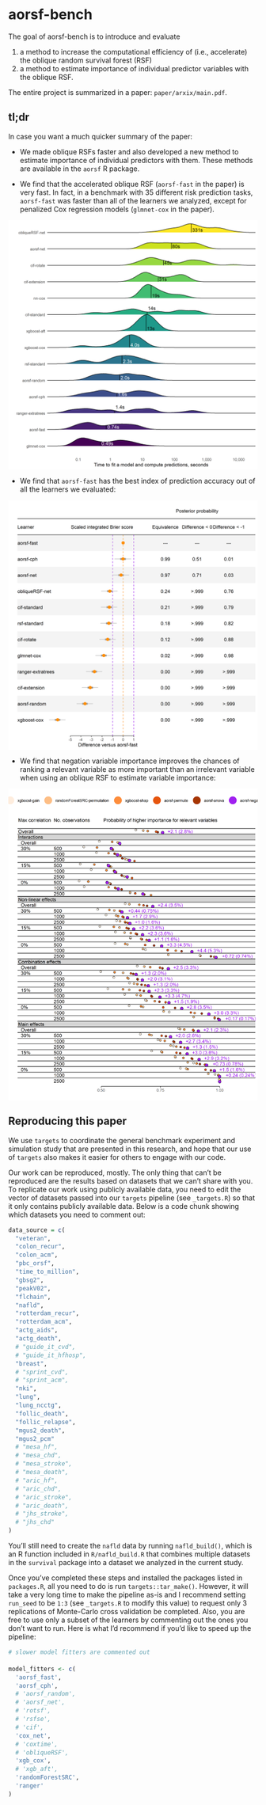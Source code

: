 
<!-- README.md is generated from README.Rmd. Please edit that file -->

# aorsf-bench

<!-- badges: start -->
<!-- badges: end -->

The goal of aorsf-bench is to introduce and evaluate

1.  a method to increase the computational efficiency of (i.e.,
    accelerate) the oblique random survival forest (RSF)
2.  a method to estimate importance of individual predictor variables
    with the oblique RSF.

The entire project is summarized in a paper: `paper/arxix/main.pdf`.

## tl;dr

In case you want a much quicker summary of the paper:

-   We made oblique RSFs faster and also developed a new method to
    estimate importance of individual predictors with them. These
    methods are available in the `aorsf` R package.

-   We find that the accelerated oblique RSF (`aorsf-fast` in the paper)
    is very fast. In fact, in a benchmark with 35 different risk
    prediction tasks, `aorsf-fast` was faster than all of the learners
    we analyzed, except for penalized Cox regression models
    (`glmnet-cox` in the paper).

<img src="README_files/figure-gfm/fig-bm-time-1.png" title="Distribution of time taken to fit a prediction model and compute predicted risk. The median time, in seconds, is printed and annotated for each learner by a vertical line." alt="Distribution of time taken to fit a prediction model and compute predicted risk. The median time, in seconds, is printed and annotated for each learner by a vertical line." style="display: block; margin: auto;" />

-   We find that `aorsf-fast` has the best index of prediction accuracy
    out of all the learners we evaluated:

<img src="README_files/figure-gfm/fig-bm-ibs-1.png" title="Expected differences in index of prediction accuracy between the accelerated oblique random survival forest and other learning algorithms. A region of practical equivalence is shown by purple dotted lines, and a boundary of non-zero difference is shown by an orange dotted line at the origin." alt="Expected differences in index of prediction accuracy between the accelerated oblique random survival forest and other learning algorithms. A region of practical equivalence is shown by purple dotted lines, and a boundary of non-zero difference is shown by an orange dotted line at the origin." style="display: block; margin: auto;" />

-   We find that negation variable importance improves the chances of
    ranking a relevant variable as more important than an irrelevant
    variable when using an oblique RSF to estimate variable importance:

<img src="README_files/figure-gfm/fig-bm-vi-1.png" title="Concordance statistic for assigning higher importance to relevant versus irrelevant variables. Text appears in rows where negation importance obtained the highest concordance, showing absolute and percent improvement over the second best technique." alt="Concordance statistic for assigning higher importance to relevant versus irrelevant variables. Text appears in rows where negation importance obtained the highest concordance, showing absolute and percent improvement over the second best technique." style="display: block; margin: auto;" />

## Reproducing this paper

We use `targets` to coordinate the general benchmark experiment and
simulation study that are presented in this research, and hope that our
use of `targets` also makes it easier for others to engage with our
code.

Our work can be reproduced, mostly. The only thing that can’t be
reproduced are the results based on datasets that we can’t share with
you. To replicate our work using publicly available data, you need to
edit the vector of datasets passed into our `targets` pipeline (see
`_targets.R`) so that it only contains publicly available data. Below is
a code chunk showing which datasets you need to comment out:

``` r
data_source = c(
  "veteran",
  "colon_recur",
  "colon_acm",
  "pbc_orsf",
  "time_to_million",
  "gbsg2",
  "peakV02",
  "flchain",
  "nafld",
  "rotterdam_recur",
  "rotterdam_acm",
  "actg_aids",
  "actg_death",
  # "guide_it_cvd",    
  # "guide_it_hfhosp", 
  "breast",
  # "sprint_cvd",
  # "sprint_acm",
  "nki",
  "lung",
  "lung_ncctg",
  "follic_death",
  "follic_relapse",
  "mgus2_death",
  "mgus2_pcm"
  # "mesa_hf",
  # "mesa_chd",
  # "mesa_stroke",
  # "mesa_death",
  # "aric_hf",
  # "aric_chd",
  # "aric_stroke",
  # "aric_death",
  # "jhs_stroke",
  # "jhs_chd"
)
```

You’ll still need to create the `nafld` data by running `nafld_build()`,
which is an R function included in `R/nafld_build.R` that combines
multiple datasets in the `survival` package into a dataset we analyzed
in the current study.

Once you’ve completed these steps and installed the packages listed in
`packages.R`, all you need to do is run `targets::tar_make()`. However,
it will take a very long time to make the pipeline as-is and I recommend
setting `run_seed` to be `1:3` (see `_targets.R` to modify this value)
to request only 3 replications of Monte-Carlo cross validation be
completed. Also, you are free to use only a subset of the learners by
commenting out the ones you don’t want to run. Here is what I’d
recommend if you’d like to speed up the pipeline:

``` r
# slower model fitters are commented out

model_fitters <- c(
  'aorsf_fast',
  'aorsf_cph',
  # 'aorsf_random',
  # 'aorsf_net',
  # 'rotsf',
  # 'rsfse',
  # 'cif',
  'cox_net',
  # 'coxtime',
  # 'obliqueRSF',
  'xgb_cox',
  # 'xgb_aft',
  'randomForestSRC',
  'ranger'
)
```
